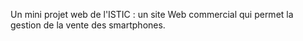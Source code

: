 Un mini projet web de l'ISTIC : un site Web commercial qui permet la gestion de la vente des smartphones.
